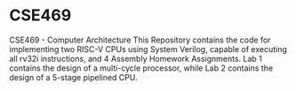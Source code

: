 # CSE469
CSE469 - Computer Architecture
This Repository contains the code for implementing two RISC-V CPUs using System Verilog, capable of executing all rv32i instructions, and 4 Assembly Homework Assignments. Lab 1 contains the design of a multi-cycle processor, while Lab 2 contains the design of a 5-stage pipelined CPU.


